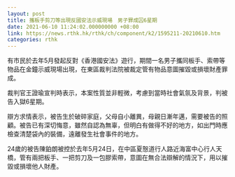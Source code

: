 ```yaml
---
layout: post
title: 攜板手剪刀等出現反國安法示威現場　男子罪成囚6星期
date: 2021-06-10 11:24:02.000000000 +08:00
link: https://news.rthk.hk/rthk/ch/component/k2/1595211-20210610.htm
categories: rthk
---
```


有市民於去年5月發起反對《香港國安法》遊行，期間一名男子攜同板手、索帶等物品在金鐘示威現場出現，在東區裁判法院被裁定管有物品意圖摧毀或損壞財產罪成。

裁判官王證瑜宣判時表示，本案性質並非輕微，考慮到當時社會氣氛及背景，判被告入獄6星期。

辯方求情表示，被告生於破碎家庭，父母自小離異，母親日漸年邁，需要被告的照顧。被告已有深切悔意，雖然自認為無辜，但明白有做得不好的地方，如出門時應檢查清楚袋內的裝備，遠離發生社會事件的地方。

24歲的被告陳鉑朗被控於去年5月24日，在中區夏慤道行人路近海富中心行人天橋，管有兩把板手、一把剪刀及一包膠索帶，意圖在無合法辯解的情況下，用以摧毀或損壞他人財產。
